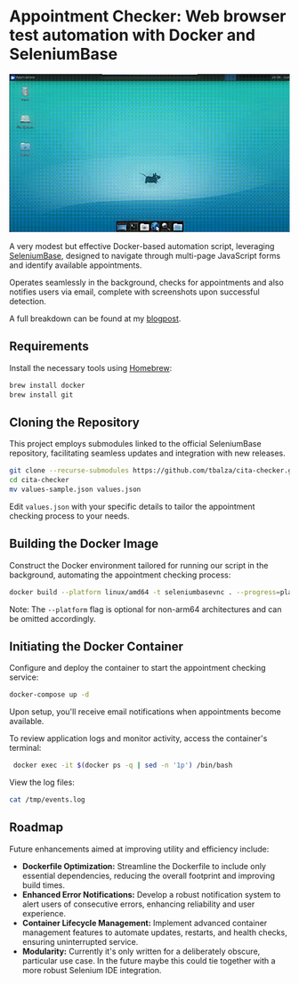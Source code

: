 
# Appointment Checker: Web browser test automation with Docker and SeleniumBase

<img src="images/cita-check.gif" alt="Your image description" width="852"/>

A very modest but effective Docker-based automation script, leveraging [SeleniumBase](https://github.com/seleniumbase/SeleniumBase), designed to navigate through multi-page JavaScript forms and identify available appointments.

Operates seamlessly in the background, checks for appointments and also notifies users via email, complete with screenshots upon successful detection.

A full breakdown can be found at my [blogpost](https://tbalza.net/test-automation-with-docker-and-seleniumbase/).

## Requirements
Install the necessary tools using [Homebrew](https://docs.brew.sh/Installation):

```bash
brew install docker
brew install git
```

## Cloning the Repository
This project employs submodules linked to the official SeleniumBase repository, facilitating seamless updates and integration with new releases.
```bash
git clone --recurse-submodules https://github.com/tbalza/cita-checker.git
cd cita-checker
mv values-sample.json values.json
```
Edit `values.json` with your specific details to tailor the appointment checking process to your needs.

## Building the Docker Image
Construct the Docker environment tailored for running our script in the background, automating the appointment checking process:
```bash
docker build --platform linux/amd64 -t seleniumbasevnc . --progress=plain
```
Note: The `--platform` flag is optional for non-arm64 architectures and can be omitted accordingly.

## Initiating the Docker Container
Configure and deploy the container to start the appointment checking service:
```bash
docker-compose up -d
```
Upon setup, you'll receive email notifications when appointments become available.

To review application logs and monitor activity, access the container's terminal:
```bash
 docker exec -it $(docker ps -q | sed -n '1p') /bin/bash
```
View the log files:
```bash
cat /tmp/events.log
```

## Roadmap
Future enhancements aimed at improving utility and efficiency include:

- **Dockerfile Optimization:** Streamline the Dockerfile to include only essential dependencies, reducing the overall footprint and improving build times.
- **Enhanced Error Notifications:** Develop a robust notification system to alert users of consecutive errors, enhancing reliability and user experience.
- **Container Lifecycle Management:** Implement advanced container management features to automate updates, restarts, and health checks, ensuring uninterrupted service.
- **Modularity:** Currently it's only written for a deliberately obscure, particular use case. In the future maybe this could tie together with a more robust Selenium IDE integration.